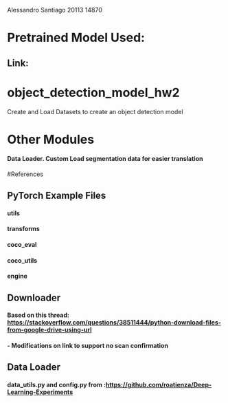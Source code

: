 Alessandro Santiago
20113 14870

# Pretrained Model Used: 
## Link:

# object_detection_model_hw2
Create and Load Datasets to create an object detection model


# Other Modules
#### Data Loader. Custom Load segmentation data for easier translation

#References
## PyTorch Example Files
#### utils
#### transforms
#### coco_eval
#### coco_utils
#### engine

## Downloader
#### Based on this thread: https://stackoverflow.com/questions/38511444/python-download-files-from-google-drive-using-url
#### - Modifications on link to support no scan confirmation

## Data Loader
#### data_utils.py and config.py from :https://github.com/roatienza/Deep-Learning-Experiments


